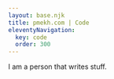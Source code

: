 ```yaml
---
layout: base.njk
title: pmekh.com | Code
eleventyNavigation:
  key: code
  order: 300
---
```


I am a person that writes stuff.
